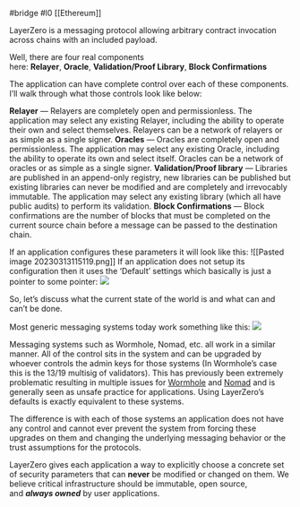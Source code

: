 #bridge #l0
[[Ethereum]]

LayerZero is a messaging protocol allowing arbitrary contract invocation across chains with an included payload.

Well, there are four real components here: **Relayer**, **Oracle**, **Validation/Proof Library**, **Block Confirmations**

The application can have complete control over each of these components. I’ll walk through what those controls look like below:

**Relayer** — Relayers are completely open and permissionless. The application may select any existing Relayer, including the ability to operate their own and select themselves. Relayers can be a network of relayers or as simple as a single signer.
**Oracles** — Oracles are completely open and permissionless. The application may select any existing Oracle, including the ability to operate its own and select itself. Oracles can be a network of oracles or as simple as a single signer.
**Validation/Proof library** — Libraries are published in an append-only registry, new libraries can be published but existing libraries can never be modified and are completely and irrevocably immutable. The application may select any existing library (which all have public audits) to perform its validation.
**Block Confirmations** — Block confirmations are the number of blocks that must be completed on the current source chain before a message can be passed to the destination chain.

If an application configures these parameters it will look like this:
![[Pasted image 20230313115119.png]]
If an application does not setup its configuration then it uses the ‘Default’ settings which basically is just a pointer to some pointer:
![](https://miro.medium.com/v2/resize:fit:700/0*XtdFAkI21WBWvez7)


So, let’s discuss what the current state of the world is and what can and can’t be done.

Most generic messaging systems today work something like this:
![](https://miro.medium.com/v2/resize:fit:700/0*1SQtnJ2ca3kpbM6A)

Messaging systems such as Wormhole, Nomad, etc. all work in a similar manner. All of the control sits in the system and can be upgraded by whoever controls the admin keys for those systems (In Wormhole’s case this is the 13/19 multisig of validators). This has previously been extremely problematic resulting in multiple issues for [Wormhole](https://github.com/immunefi-team/wormhole-uninitialized) and [Nomad](https://halborn.com/explained-the-nomad-hack-august-2022/) and is generally seen as unsafe practice for applications. Using LayerZero’s defaults is exactly equivalent to these systems.

The difference is with each of those systems an application does not have any control and cannot ever prevent the system from forcing these upgrades on them and changing the underlying messaging behavior or the trust assumptions for the protocols.

LayerZero gives each application a way to explicitly choose a concrete set of security parameters that can **never** be modified or changed on them. We believe critical infrastructure should be immutable, open source, and **_always owned_** by user applications.